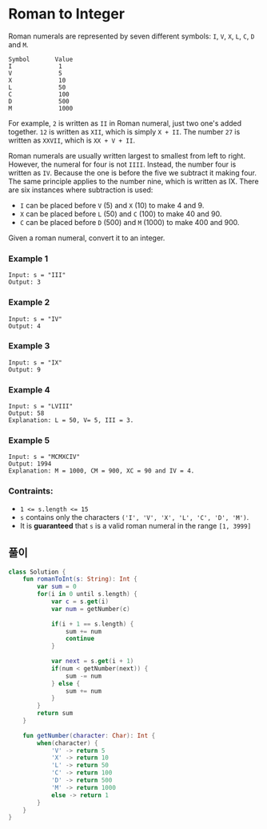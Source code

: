 # Roman to Integer

Roman numerals are represented by seven different symbols: `I`, `V`, `X`, `L`, `C`, `D` and `M`.

```
Symbol       Value
I             1
V             5
X             10
L             50
C             100
D             500
M             1000
```

For example, `2` is written as `II` in Roman numeral, just two one's added together. `12` is written as `XII`, which is simply `X + II`. The number `27` is written as `XXVII`, which is `XX + V + II`.

Roman numerals are usually written largest to smallest from left to right. However, the numeral for four is not `IIII`. Instead, the number four is written as `IV`. Because the one is before the five we subtract it making four. The same principle applies to the number nine, which is written as IX. There are six instances where subtraction is used:

* `I` can be placed before `V` (5) and `X` (10) to make 4 and 9. 
* `X` can be placed before `L` (50) and `C` (100) to make 40 and 90. 
* `C` can be placed before `D` (500) and `M` (1000) to make 400 and 900.

Given a roman numeral, convert it to an integer.

### Example 1
```
Input: s = "III"
Output: 3
```

### Example 2
```
Input: s = "IV"
Output: 4
```

### Example 3
```
Input: s = "IX"
Output: 9
```

### Example 4
```
Input: s = "LVIII"
Output: 58
Explanation: L = 50, V= 5, III = 3.
```

### Example 5
```
Input: s = "MCMXCIV"
Output: 1994
Explanation: M = 1000, CM = 900, XC = 90 and IV = 4.
```

### Contraints:
* `1 <= s.length <= 15`
* `s` contains only the characters `('I', 'V', 'X', 'L', 'C', 'D', 'M')`.
* It is **guaranteed** that `s` is a valid roman numeral in the range `[1, 3999]`


## 풀이
```kotlin
class Solution {
    fun romanToInt(s: String): Int {
        var sum = 0
        for(i in 0 until s.length) {
            var c = s.get(i)
            var num = getNumber(c)
            
            if(i + 1 == s.length) {
                sum += num
                continue
            }
            
            var next = s.get(i + 1)
            if(num < getNumber(next)) {
                sum -= num
            } else {
                sum += num
            }
        }
        return sum
    }
    
    fun getNumber(character: Char): Int {
        when(character) {
            'V' -> return 5
            'X' -> return 10
            'L' -> return 50
            'C' -> return 100
            'D' -> return 500
            'M' -> return 1000
            else -> return 1
        }
    }
}
```